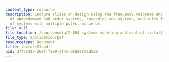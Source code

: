 ```yaml
---
content_type: resource
description: Lecture slides on design using the frequency response and Bode plots
  of underdamped 2nd order systems, cascading sub-systems, and rules for Bode plots
  of systems with multiple poles and zeros
file: null
file_location: /coursemedia/2-004-systems-modeling-and-control-ii-fall-2007/d7f72387260ff809af4cd8de9fe1d529_lecture31.pdf
file_type: application/pdf
resourcetype: Document
title: lecture31.pdf
uid: d7f72387-260f-f809-af4c-d8de9fe1d529
---
```

